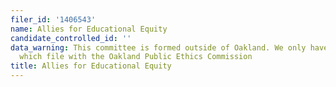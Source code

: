 ```yaml
---
filer_id: '1406543'
name: Allies for Educational Equity
candidate_controlled_id: ''
data_warning: This committee is formed outside of Oakland. We only have data on committees
  which file with the Oakland Public Ethics Commission
title: Allies for Educational Equity
---
```

